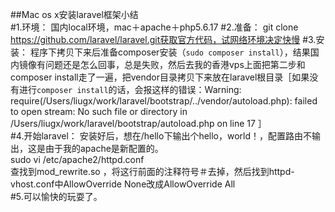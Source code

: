 ##Mac os x安装laravel框架小结<br/>
#1.环境：
	国内local环境，mac＋apache＋php5.6.17
#2.准备：
	git clone https://github.com/laravel/laravel.git获取官方代码，试网络环境决定快慢
#3.安装：
	程序下拷贝下来后准备composer安装（`sudo composer install`），结果国内镜像有问题还是怎么回事，总是失败，然后去我的香港vps上面把第二步和composer install走了一遍，把vendor目录拷贝下来放在laravel根目录［如果没有进行`composer install`的话，会报这样的错误：Warning: require(/Users/liugx/work/laravel/bootstrap/../vendor/autoload.php): failed to open stream: No such file or directory in /Users/liugx/work/laravel/bootstrap/autoload.php on line 17 ］  
#4.开始laravel：
	安装好后，想在/hello下输出个hello，world！，配置路由不输出，这是由于我的apache是新配置的。  
sudo vi /etc/apache2/httpd.conf  
查找到mod_rewrite.so ，将这行前面的注释符号＃去掉，然后找到httpd-vhost.conf中AllowOverride None改成AllowOverride All								
#5.可以愉快的玩耍了。<br/>
